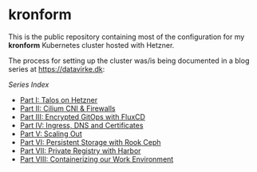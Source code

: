 # kronform

This is the public repository containing most of the configuration for my **kronform** Kubernetes cluster hosted with Hetzner.

The process for setting up the cluster was/is being documented in a blog series at https://datavirke.dk:

*Series Index*
* [Part I: Talos on Hetzner](https://datavirke.dk/posts/bare-metal-kubernetes-part-1-talos-on-hetzner)
* [Part II: Cilium CNI & Firewalls](https://datavirke.dk/posts/bare-metal-kubernetes-part-2-cilium-and-firewalls)
* [Part III: Encrypted GitOps with FluxCD](https://datavirke.dk/posts/bare-metal-kubernetes-part-3-encrypted-gitops-with-fluxcd)
* [Part IV: Ingress, DNS and Certificates](https://datavirke.dk/posts/bare-metal-kubernetes-part-4-ingress-dns-certificates)
* [Part V: Scaling Out](https://datavirke.dk/posts/bare-metal-kubernetes-part-5-scaling-out)
* [Part VI: Persistent Storage with Rook Ceph](https://datavirke.dk/posts/bare-metal-kubernetes-part-6-persistent-storage-with-rook-ceph/)
* [Part VII: Private Registry with Harbor](https://datavirke.dk/posts/bare-metal-kubernetes-part-7-private-registry-with-harbor/)
* [Part VIII: Containerizing our Work Environment](https://datavirke.dk/posts/bare-metal-kubernetes-part-8-containerizing-our-work-environment/)

